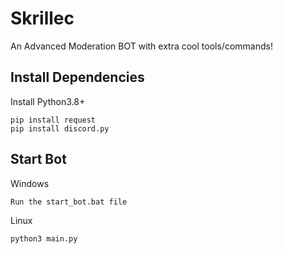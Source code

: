 # Skrillec
 An Advanced Moderation BOT with extra cool tools/commands!

## Install Dependencies
Install Python3.8+
```
pip install request
pip install discord.py
```

## Start Bot
Windows
```
Run the start_bot.bat file
```
Linux
```
python3 main.py
```

